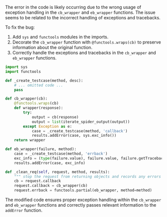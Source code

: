 The error in the code is likely occurring due to the wrong usage of exception handling in the `cb_wrapper` and `eb_wrapper` functions. The issue seems to be related to the incorrect handling of exceptions and tracebacks.

To fix the bug:
1. Add `sys` and `functools` modules in the imports.
2. Decorate the `cb_wrapper` function with `@functools.wraps(cb)` to preserve information about the original function.
3. Correctly handle the exceptions and tracebacks in the `cb_wrapper` and `eb_wrapper` functions.

```python
import sys
import functools

def _create_testcase(method, desc):
    # ... omitted code ...
    pass

def cb_wrapper(cb):
    @functools.wraps(cb)
    def wrapper(response):
        try:
            output = cb(response)
            output = list(iterate_spider_output(output))
        except Exception as e:
            case = _create_testcase(method, 'callback')
            results.addError(case, sys.exc_info())
    return wrapper

def eb_wrapper(failure, method):
    case = _create_testcase(method, 'errback')
    exc_info = (type(failure.value), failure.value, failure.getTracebackObject())
    results.addError(case, exc_info)

def _clean_req(self, request, method, results):
    """ stop the request from returning objects and records any errors """
    cb = request.callback
    request.callback = cb_wrapper(cb)
    request.errback = functools.partial(eb_wrapper, method=method)
```

The modified code ensures proper exception handling within the `cb_wrapper` and `eb_wrapper` functions and correctly passes relevant information to the `addError` function.